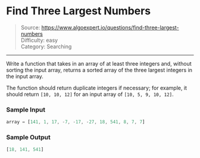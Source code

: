 # Find Three Largest Numbers
> Source: https://www.algoexpert.io/questions/find-three-largest-numbers  
> Difficulty: easy  
> Category: Searching
---

Write a function that takes in an array of at least three integers and, without 
sorting the input array, returns a sorted array of the three largest integers in 
the input array.

The function should return duplicate integers if necessary; for example, it 
should return `[10, 10, 12]` for an input array of `[10, 5, 9, 10, 12]`.

### Sample Input
```javascript
array = [141, 1, 17, -7, -17, -27, 18, 541, 8, 7, 7]
```

### Sample Output
```javascript
[18, 141, 541]
```
